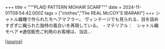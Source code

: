 +++
title = """PLAID PATTERN MOHAIR SCARF"""
date = 2024-11-01T08:54:42.000Z
tags = ["clothes","The REAL McCOY'S IBARAKI"]
+++
シャトル織機で作られたモヘアマフラー。 ヴィンテージでも見られる、目を詰めすぎずに織られた独特の風合いを再現している。 ・マテリアル：　シャトル織モヘア ※通信販売ご利用のお客様は、当店...

[[source]](https://the-realmccoys.ocnk.net/product/1467)
